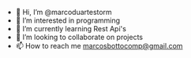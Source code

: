- 👋 Hi, I’m @marcoduartestorm
- 👀 I’m interested in programming
- 🌱 I’m currently learning Rest Api's
- 💞️ I’m looking to collaborate on projects
- 📫 How to reach me marcosbottocomp@gmail.com

<!---
marcoduartestorm/marcoduartestorm is a ✨ special ✨ repository because its `README.md` (this file) appears on your GitHub profile.
You can click the Preview link to take a look at your changes.
--->

